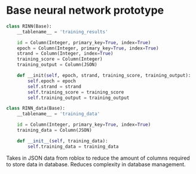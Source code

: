 # Base neural network prototype
```python
class RINN(Base):
    __tablename__ = 'training_results'

    id = Column(Integer, primary_key=True, index=True)
    epoch = Column(Integer, primary_key=True, index=True)
    strand = Column(Integer, index=True)
    training_score = Column(Integer)
    training_output = Column(JSON)

    def __init(self, epoch, strand, training_score, training_output):
        self.epoch = epoch
        self.strand = strand
        self.training_score = training_score
        self.training_output = training_output

class RINN_data(Base):
    __tablename__ = 'training_data'

    id = Column(Integer, primary_key=True, index=True)
    training_data = Column(JSON)

    def __init__(self, training_data):
        self.training_data = training_data
```
Takes in JSON data from roblox to reduce the amount of columns required to store data in database. Reduces complexity in database management.
